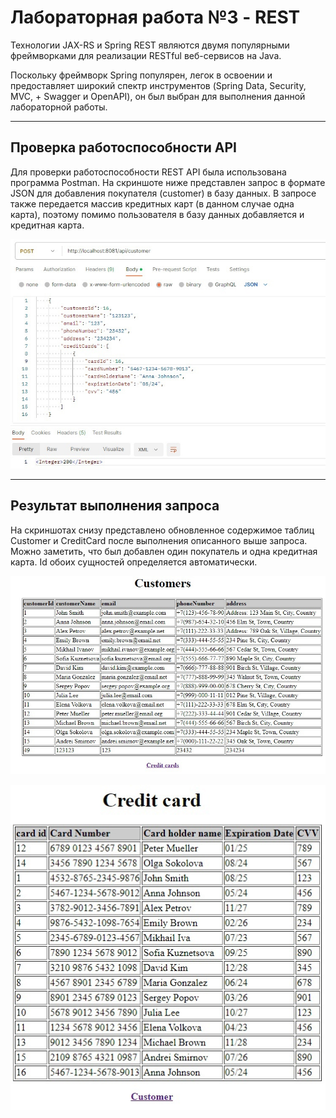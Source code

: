 # Лабораторная работа №3 - REST
Технологии JAX-RS и Spring REST являются двумя популярными фреймворками для реализации RESTful веб-сервисов на Java.

Поскольку фреймворк Spring популярен, легок в освоении и предоставляет широкий спектр инструментов (Spring Data, Security, MVC, + Swagger и OpenAPI), он был выбран для выполнения данной лабораторной работы.

---
## Проверка работоспособности API
Для проверки работоспособности REST API была использована программа Postman. На скриншоте ниже представлен запрос в формате JSON для добавления покупателя (customer) в базу данных. В запросе также передается массив кредитных карт (в данном случае одна карта), поэтому помимо пользователя в базу данных добавляется и кредитная карта.


![postman_add_customer](/assets/postman_add_customer.jpg)

---
## Результат выполнения запроса
На скриншотах снизу представлено обновленное содержимое таблиц Customer и CreditCard после выполнения описанного выше запроса. Можно заметить, что был добавлен один покупатель и одна кредитная карта. Id обоих сущностей определяется автоматически.

![customers](/assets/customers.jpg)

![credit_cards](/assets/credit_cards.jpg)
